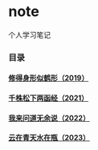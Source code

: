 # note
个人学习笔记
### 目录
#### [修得身形似鹤形（2019）](./contents/修得身形似鹤形.md)
#### [千株松下两函经（2021）](./contents/千株松下两函经.md)
#### [我来问道无余说（2022）](./contents/我来问道无余说.md)
#### [云在青天水在瓶（2023）](./contents/云在青天水在瓶.md)